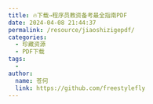 ```yaml
---
title: 🔥下载→程序员教资备考最全指南PDF
date: 2024-04-08 21:44:37
permalink: /resource/jiaoshizigepdf/
categories:
  - 珍藏资源
  - PDF下载
tags:
  - 
author: 
  name: 苍何
  link: https://github.com/freestylefly
---
```

